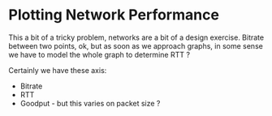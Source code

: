 # Plotting Network Performance

This a bit of a tricky problem, networks are a bit of a design exercise. Bitrate between two points, ok, but as soon as we approach graphs, in some sense we have to model the whole graph to determine RTT ? 

Certainly we have these axis:
 - Bitrate
 - RTT
 - Goodput - but this varies on packet size ?
